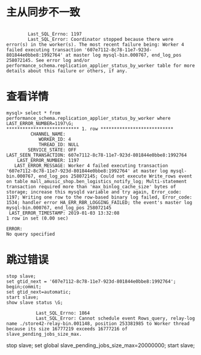 # 主从同步不一致

```

        Last_SQL_Errno: 1197
        Last_SQL_Error: Coordinator stopped because there were error(s) in the worker(s). The most recent failure being: Worker 4 failed executing transaction '607e7112-8c78-11e7-923d-801844e0bbe8:1992764' at master log mysql-bin.000767, end_log_pos 258072145. See error log and/or performance_schema.replication_applier_status_by_worker table for more details about this failure or others, if any.
```
# 查看详情
```
mysql> select * from performance_schema.replication_applier_status_by_worker where LAST_ERROR_NUMBER=1197\G;
*************************** 1. row ***************************
         CHANNEL_NAME: 
            WORKER_ID: 4
            THREAD_ID: NULL
        SERVICE_STATE: OFF
LAST_SEEN_TRANSACTION: 607e7112-8c78-11e7-923d-801844e0bbe8:1992764
    LAST_ERROR_NUMBER: 1197
   LAST_ERROR_MESSAGE: Worker 4 failed executing transaction '607e7112-8c78-11e7-923d-801844e0bbe8:1992764' at master log mysql-bin.000767, end_log_pos 258072145; Could not execute Write_rows event on table mall_amusic_shop.ben_logistics_notify_log; Multi-statement transaction required more than 'max_binlog_cache_size' bytes of storage; increase this mysqld variable and try again, Error_code: 1197; Writing one row to the row-based binary log failed, Error_code: 1534; handler error HA_ERR_RBR_LOGGING_FAILED; the event's master log mysql-bin.000767, end_log_pos 258072145
 LAST_ERROR_TIMESTAMP: 2019-01-03 13:32:08
1 row in set (0.00 sec)

ERROR: 
No query specified
```

# 跳过错误
```
stop slave;
set gtid_next = '607e7112-8c78-11e7-923d-801844e0bbe8:1992764';
begin;commit;
set gtid_next=automatic;
start slave;
show slave status \G;
```



               Last_SQL_Errno: 1864
               Last_SQL_Error: Cannot schedule event Rows_query, relay-log name ./store42-relay-bin.001148, position 253381985 to Worker thread because its size 16777219 exceeds 16777216 of slave_pending_jobs_size_max.


stop slave;
set global slave_pending_jobs_size_max=20000000;
start slave;

